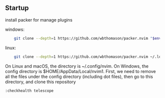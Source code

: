 ## Startup

install packer for manage plugins

windows: 
```bash
    git clone --depth=1 https://github.com/wbthomason/packer.nvim "$env:LOCALAPPDATA\nvim-data\site\pack\packer\opt\packer.nvim"
```

linux: 
```bash
    git clone --depth=1 https://github.com/wbthomason/packer.nvim ~/.local/share/nvim/site/pack/packer/opt/packer.nvim
```

On Linux and macOS, the directory is ~/.config/nvim. On Windows, the config directory is $HOME/AppData/Local/nvim1. First, we need to remove all the files under the config directory (including dot files), then go to this directory, and clone this repository 

```bash
:checkhealth telescope
```
